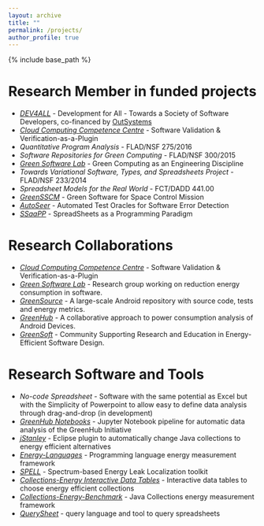 ```yaml
---
layout: archive
title: ""
permalink: /projects/
author_profile: true
---
```


{% include base_path %}

# Research Member in funded projects

- *[DEV4ALL](https://www.outsystems.com/news/low-code-research-carnegie-mellon-portugal-2020)* - Development for All - Towards a Society of Software Developers, co-financed by [OutSystems](https://www.outsystems.com)
- *[Cloud Computing Competence Centre](http://wordpress.ubi.pt/c4/)* - Software Validation & Verification-as-a-Plugin
- *Quantitative Program Analysis* - FLAD/NSF 275/2016
- *Software Repositories for Green Computing* - FLAD/NSF 300/2015
- *[Green Software Lab](http://greenlab.di.uminho.pt)* - Green Computing as an Engineering Discipline
- *Towards Variational Software, Types, and Spreadsheets Project* - FLAD/NSF 233/2014
- *Spreadsheet Models for the Real World* - FCT/DADD 441.00
- *[GreenSSCM](http://visionspace.dnsdynamic.com/twiki/bin/view/GreenSSCM/)* - Green Software for Space Control Mission
- *[AutoSeer](http://autoseer.fe.up.pt/)* - Automated Test Oracles for Software Error Detection
- *[SSaaPP](http://ssaapp.di.uminho.pt/)* - SpreadSheets as a Programming Paradigm


# Research Collaborations

- *[Cloud Computing Competence Centre](http://wordpress.ubi.pt/c4/)* - Software Validation & Verification-as-a-Plugin
- *[Green Software Lab](http://greenlab.di.uminho.pt)* - Research group working on reduction energy consumption in software.
- *[GreenSource](https://greenlab.di.uminho.pt/greensource/)* - A large-scale Android repository with source code, tests and energy metrics.
- *[GreenHub](https://greenhubproject.org/)* - A collaborative approach to power consumption analysis of Android Devices.
- *[GreenSoft](https://greensoft.cs.txstate.edu/)* - Community Supporting Research and Education in Energy-Efficient Software Design.


# Research Software and Tools

- *No-code Spreadsheet* - Software with the same potential as Excel but with the Simplicity of Powerpoint to
allow easy to define data analysis through drag-and-drop (in development)
- *[GreenHub Notebooks](https://github.com/greenhub-project/notebooks)* - Jupyter Notebook pipeline for automatic data analysis of the GreenHub Initiative
- *[jStanley](https://greensoftwarelab.github.io/jStanley/)* - Eclipse plugin to automatically change Java collections to energy efficient alternatives
- *[Energy-Languages](https://github.com/greensoftwarelab/Energy-Languages)* - Programming language energy measurement framework
- *[SPELL](https://github.com/greensoftwarelab/SPELL)* - Spectrum-based Energy Leak Localization toolkit
- *[Collections-Energy Interactive Data Tables](http://greenlab.di.uminho.pt/collections/)* - Interactive data tables to choose energy efficient collections
- *[Collections-Energy-Benchmark](https://github.com/greensoftwarelab/Collections-Energy-Benchmark)* - Java Collections energy measurement framework
- *[QuerySheet](http://ssaapp.di.uminho.pt/twiki/bin/view/Main/Software)* - query language and tool to query spreadsheets